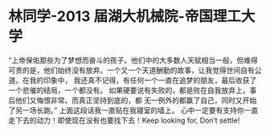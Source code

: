 # 林同学-2013 届湖大机械院-帝国理工大学

&#x20;   “上帝保佑那些为了梦想而奋斗的孩子。他们中的大多数人天赋相当一般，但难得可贵的是，他们始终没有放弃。一个又一个天道酬勤的故事，让我觉得世间自有公道。在我的印象中， 我还真不记得，有任何一个一直在追梦的朋友，最后收获了一个悲催的结局，一个都没有。 如果硬要说有失败的，都是败在自我放弃上，事后他们又悔恨非常。而真正坚持到底的，都 无一例外的都赢了自己，同时又开始了另一场长跑。” 上面这段话我一直贴在我寝室的墙上。 心中一定要有支持你一直走下去的动力！即使现在没有也要找下去！Keep looking for, Don’t settle!&#x20;
